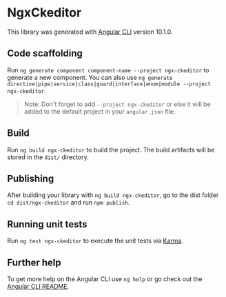 # NgxCkeditor

This library was generated with [Angular CLI](https://github.com/angular/angular-cli) version 10.1.0.

## Code scaffolding

Run `ng generate component component-name --project ngx-ckeditor` to generate a new component. You can also use `ng generate directive|pipe|service|class|guard|interface|enum|module --project ngx-ckeditor`.
> Note: Don't forget to add `--project ngx-ckeditor` or else it will be added to the default project in your `angular.json` file. 

## Build

Run `ng build ngx-ckeditor` to build the project. The build artifacts will be stored in the `dist/` directory.

## Publishing

After building your library with `ng build ngx-ckeditor`, go to the dist folder `cd dist/ngx-ckeditor` and run `npm publish`.

## Running unit tests

Run `ng test ngx-ckeditor` to execute the unit tests via [Karma](https://karma-runner.github.io).

## Further help

To get more help on the Angular CLI use `ng help` or go check out the [Angular CLI README](https://github.com/angular/angular-cli/blob/master/README.md).
